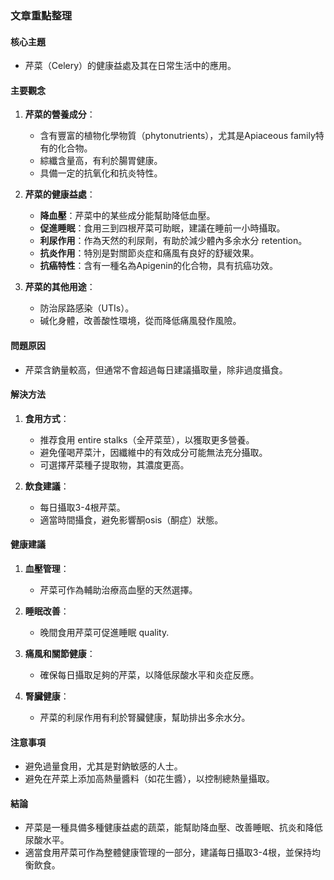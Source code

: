 ### 文章重點整理

#### 核心主題
- 芹菜（Celery）的健康益處及其在日常生活中的應用。

#### 主要觀念
1. **芹菜的營養成分**：
   - 含有豐富的植物化學物質（phytonutrients），尤其是Apiaceous family特有的化合物。
   - 綜纖含量高，有利於腸胃健康。
   - 具備一定的抗氧化和抗炎特性。

2. **芹菜的健康益處**：
   - **降血壓**：芹菜中的某些成分能幫助降低血壓。
   - **促進睡眠**：食用三到四根芹菜可助眠，建議在睡前一小時攝取。
   - **利尿作用**：作為天然的利尿劑，有助於減少體內多余水分 retention。
   - **抗炎作用**：特別是對關節炎症和痛風有良好的舒緩效果。
   - **抗癌特性**：含有一種名為Apigenin的化合物，具有抗癌功效。

3. **芹菜的其他用途**：
   - 防治尿路感染（UTIs）。
   - 碱化身體，改善酸性環境，從而降低痛風發作風險。

#### 問題原因
- 芹菜含鈉量較高，但通常不會超過每日建議攝取量，除非過度攝食。

#### 解決方法
1. **食用方式**：
   - 推荐食用 entire stalks（全芹菜莖），以獲取更多營養。
   - 避免僅喝芹菜汁，因纖維中的有效成分可能無法充分攝取。
   - 可選擇芹菜種子提取物，其濃度更高。

2. **飲食建議**：
   - 每日攝取3-4根芹菜。
   - 適當時間攝食，避免影響酮osis（酮症）狀態。

#### 健康建議
1. **血壓管理**：
   - 芹菜可作為輔助治療高血壓的天然選擇。

2. **睡眠改善**：
   - 晚間食用芹菜可促進睡眠 quality.

3. **痛風和關節健康**：
   - 確保每日攝取足夠的芹菜，以降低尿酸水平和炎症反應。

4. **腎臟健康**：
   - 芹菜的利尿作用有利於腎臟健康，幫助排出多余水分。

#### 注意事項
- 避免過量食用，尤其是對鈉敏感的人士。
- 避免在芹菜上添加高熱量醬料（如花生醬），以控制總熱量攝取。

#### 結論
- 芹菜是一種具備多種健康益處的蔬菜，能幫助降血壓、改善睡眠、抗炎和降低尿酸水平。
- 適當食用芹菜可作為整體健康管理的一部分，建議每日攝取3-4根，並保持均衡飲食。